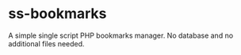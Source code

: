 # ss-bookmarks
A simple single script PHP bookmarks manager. No database and no additional files needed.
